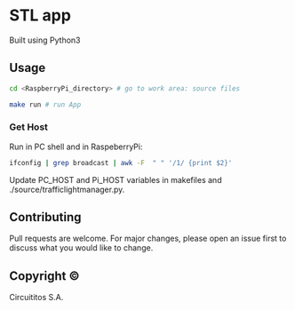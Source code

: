 # STL app

Built using Python3

## Usage

```bash
cd <RaspberryPi_directory> # go to work area: source files

make run # run App 
```

### Get Host
Run in PC shell and in RaspeberryPi:
```bash
ifconfig | grep broadcast | awk -F  " " '/1/ {print $2}'
```
Update PC_HOST and Pi_HOST variables in makefiles and ./source/trafficlightmanager.py.

## Contributing
Pull requests are welcome. For major changes, please open an issue first to discuss what you would like to change.

## Copyright &copy;
Circuititos S.A.
